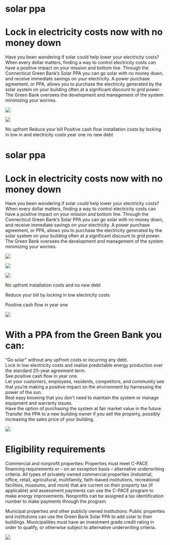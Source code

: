 # solar ppa  

# Lock in electricity costs now with no money down  

Have you been wondering if solar could help lower your electricity costs? When every dollar matters, finding a way to control electricity costs can have a positive impact on your mission and bottom line. Through the Connecticut Green Bank’s Solar PPA you can go solar with no money down, and receive immediate savings on your electricity. A power purchase agreement, or PPA, allows you to purchase the electricity generated by the solar system on your building often at a significant discount to grid power. The Green Bank oversees the development and management of the system minimizing your worries.  

![](images/636e1f07188b1b8464cc1db5d05b77adbfcffe9afdeee00b8397be348b1b63c6.jpg)  

![](images/ea1e8816dc1f70a9d3839dc541e218ee5706ed38b94b8a459b80d72d5e8f7fd2.jpg)  

No upfront Reduce your bill Positive cash flow installation costs by locking in low in and electricity costs year one no new debt  

# solar ppa  

# Lock in electricity costs now with no money down  

Have you been wondering if solar could help lower your electricity costs? When every dollar matters, finding a way to control electricity costs can have a positive impact on your mission and bottom line. Through the Connecticut Green Bank’s Solar PPA you can go solar with no money down, and receive immediate savings on your electricity. A power purchase agreement, or PPA, allows you to purchase the electricity generated by the solar system on your building often at a significant discount to grid power. The Green Bank oversees the development and management of the system minimizing your worries.  

![](images/38973ddd4b4543261fc3c4916f3e722f7ad9b8c0ed136555ce77931c3ed210e3.jpg)  

![](images/7411942487774a66f80b7567b17064887fe6a30103b25176a5d9375bd4624ef7.jpg)  

![](images/3b268ae128154a4108126b3c25b875621a60c539d8265198f389854ddc26e03c.jpg)  

No upfront installation costs and no new debt  

Reduce your bill by locking in low electricity costs  

Positive cash flow in year one  

![](images/f498b6341a031e3299e9e0fa62b1dc8f9eb05eda8300022f0b71b2dd051e6640.jpg)  

# With a PPA from the Green Bank you can:  

“Go solar” without any upfront costs or incurring any debt.   
Lock in low electricity costs and realize predictable energy production over the standard 20-year agreement term.   
See positive cash flow in year one.   
Let your customers, employees, residents, competitors, and community see that you’re making a positive impact on the environment by harnessing the power of the sun.   
Rest easy knowing that you don’t need to maintain the system or manage equipment and warranty issues.   
Have the option of purchasing the system at fair market value in the future.   
Transfer the PPA to a new building owner if you sell the property, possibly increasing the sales price of your building.  

![](images/2bb6d714a480a77360bcff5a6b9869f68ea017e96c464624ac04a8bbf3a095c0.jpg)  

# Eligibility requirements  

Commercial and nonprofit properties: Properties must meet C-PACE financing requirements or – on an exception basis – alternative underwriting criteria. All types of privately owned commercial properties (industrial, office, retail, agricultural, multifamily, faith-based institutions, recreational facilities, museums, and more) that are current on their property tax (if applicable) and assessment payments can use the C-PACE program to make energy improvements. Nonprofits can be assigned a tax identification number to make payments through the program.  

Municipal properties and other publicly owned institutions: Public properties and institutions can use the Green Bank Solar PPA to add solar to their buildings. Municipalities must have an investment grade credit rating in order to qualify, or otherwise subject to alternative underwriting criteria.  

![](images/75a377879d9072fb26185d74fce5a92a7d11e59353b6c732e71e0045be495073.jpg)  